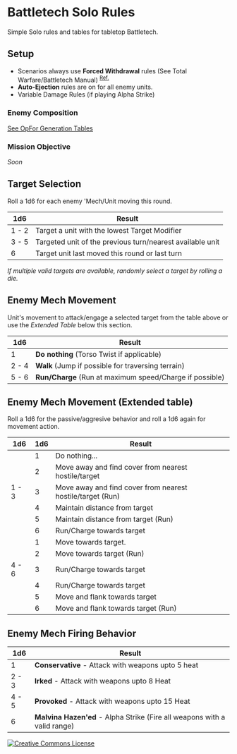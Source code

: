 # Battletech Solo Rules
Simple Solo rules and tables for tabletop Battletech.

## Setup

- Scenarios always use **Forced Withdrawal** rules (See Total Warfare/Battletech Manual) <sup>[Ref.](./Reference-HouseRules.md)</sup>
- **Auto-Ejection** rules are on for all enemy units.
- Variable Damage Rules (if playing Alpha Strike)

### Enemy Composition
[See OpFor Generation Tables](./EnemyLanceGeneration.md)

### Mission Objective 

*Soon*

## Target Selection
Roll a 1d6 for each enemy 'Mech/Unit moving this round.

1d6 | Result
--- | ------ 
1 - 2 | Target a unit with the lowest Target Modifier
3 - 5 | Targeted unit of the previous turn/nearest available unit
6 | Target unit last moved this round or last turn

*If multiple valid targets are available, randomly select a target by rolling a die.*

## Enemy Mech Movement

Unit's movement to attack/engage a selected target from the table above or use 
the *Extended Table* below this section.

1d6 | Result
--- | ------
1 | **Do nothing** (Torso Twist if applicable)
2 - 4 | **Walk** (Jump if possible for traversing terrain)
5 - 6 | **Run/Charge** (Run at maximum speed/Charge if possible)


## Enemy Mech Movement (Extended table)

Roll a 1d6 for the passive/aggresive behavior and roll a 1d6 again for movement action.

 1d6| 1d6 | Result
--- | --- | ------
&nbsp; | 1 | Do nothing...
&nbsp; | 2 | Move away and find cover from nearest hostile/target
1 - 3 | 3 | Move away and find cover from nearest hostile/target (Run)
&nbsp; | 4 | Maintain distance from target
&nbsp; | 5 | Maintain distance from target (Run)
&nbsp; | 6 | Run/Charge towards target 
&nbsp; | 1 | Move towards target.
&nbsp; | 2 | Move towards target (Run)
4 - 6 | 3 | Run/Charge towards target
&nbsp; | 4 | Run/Charge towards target
&nbsp; | 5 | Move and flank towards target
&nbsp; | 6 | Move and flank towards target (Run)


## Enemy Mech Firing Behavior

1d6 | Result
--- | ------
1 | **Conservative** - Attack with weapons upto 5 heat
2 - 3 | **Irked** - Attack with weapons upto 8 Heat
4 - 5 | **Provoked** - Attack with weapons upto 15 Heat
6 | **Malvina Hazen'ed** - Alpha Strike (Fire all weapons with a valid range)
  


<a rel="license" href="http://creativecommons.org/licenses/by-nc-sa/4.0/"><img alt="Creative Commons License" style="border-width:0" src="https://i.creativecommons.org/l/by-nc-sa/4.0/80x15.png" /></a>